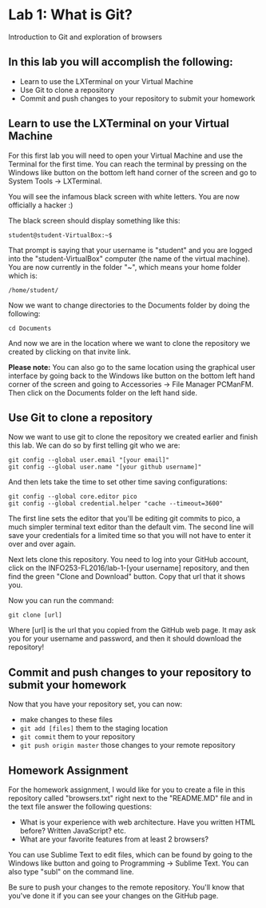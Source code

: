 # Lab 1: What is Git?
Introduction to Git and exploration of browsers

## In this lab you will accomplish the following:
 - Learn to use the LXTerminal on your Virtual Machine
 - Use Git to clone a repository
 - Commit and push changes to your repository to submit your homework

## Learn to use the LXTerminal on your Virtual Machine
For this first lab you will need to open your Virtual Machine and use the Terminal for the first time. You can reach the terminal by pressing on the Windows like button on the bottom left hand corner of the screen and go to System Tools -> LXTerminal.

You will see the infamous black screen with white letters. You are now officially a hacker :)

The black screen should display something like this:

```
student@student-VirtualBox:~$
```

That prompt is saying that your username is "student" and you are logged into the "student-VirtualBox" computer (the name of the virtual machine). You are now currently in the folder "~", which means your home folder which is:

```
/home/student/
```


Now we want to change directories to the Documents folder by doing the following:

```
cd Documents
```

And now we are in the location where we want to clone the repository we created by clicking on that invite link.

**Please note:** You can also go to the same location using the graphical user interface by going back to the Windows like button on the bottom left hand corner of the screen and going to Accessories -> File Manager PCManFM. Then click on the Documents folder on the left hand side.


## Use Git to clone a repository
Now we want to use git to clone the repository we created earlier and finish this lab. We can do so by first telling git who we are:

```
git config --global user.email "[your email]"
git config --global user.name "[your github username]"
```

And then lets take the time to set other time saving configurations:
```
git config --global core.editor pico 
git config --global credential.helper "cache --timeout=3600"
```

The first line sets the editor that you'll be editing git commits to pico, a much simpler terminal text editor than the default vim. The second line will save your credentials for a limited time so that you will not have to enter it over and over again.

Next lets clone this repository. You need to log into your GitHub account, click on the INFO253-FL2016/lab-1-[your username] repository, and then find the green "Clone and Download" button. Copy that url that it shows you.

Now you can run the command:

```
git clone [url]
```

Where [url] is the url that you copied from the GitHub web page. It may ask you for your username and password, and then it should download the repository!

## Commit and push changes to your repository to submit your homework

Now that you have your repository set, you can now: 
 - make changes to these files
 - ```git add [files]``` them to the staging location
 - ```git commit``` them to your repository
 - ```git push origin master``` those changes to your remote repository


## Homework Assignment
For the homework assignment, I would like for you to create a file in this repository called "browsers.txt" right next to the "README.MD" file and in the text file answer the following questions:

 - What is your experience with web architecture. Have you written HTML before? Written JavaScript? etc.
 - What are your favorite features from at least 2 browsers?

You can use Sublime Text to edit files, which can be found by going to the Windows like button and going to Programming -> Sublime Text. You can also type "subl" on the command line. 

Be sure to push your changes to the remote repository. You'll know that you've done it if you can see your changes on the GitHub page.
